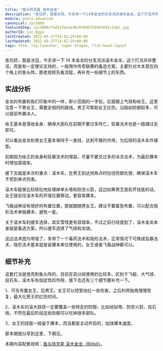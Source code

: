 ```yaml
---
title: "鱼头阵克星 滚木金龙"
description: "各位好，我是冰冠，今天讲一下14本金龙的分支流派滚木金龙，这个打法并非整活，而是有一定理论支持的，一般用作传奇联赛的备选方案，主要针对大本营在四个角上的鱼头阵。那老规矩先看流程，再补充一些细节上的东西。"
module: posts-advanced
canonical: /p/3809
featuredImg: /p/3809/fad31fae1e30c6f0db71d497e91c1a82.jpg
authorId: coc-bgys
lastCreated: 2022-05-27T14:42:25+08:00
lastUpdated: 2022-05-27T14:42:25+08:00
tags: th14, log-launcher, super-dragon, fish-head-layout
---
```


各位好，我是冰冠，今天讲一下 14 本金龙的分支流派滚木金龙，这个打法并非整活，而是有一定理论支持的，一般用作传奇联赛的备选方案，主要针对大本营在四个角上的鱼头阵。那老规矩先看流程，再补充一些细节上的东西。

<Pic src="/p/3809/effb9a8b3aa5cc1bb6673f117db28c3c.jpg" width="1521" height="855" caption="今天要打的阵型" alt="" />
<Pic src="/p/3809/531c1ca85b39c056223519d6c11cc9e3.jpg" width="1652" height="140" caption="滚木金龙配兵" alt="7 球，8 超龙，1 龙宝，1 冰人，2 狂暴，3 冰冻，2 隐形，2 毒药。援兵气球、狂暴、冰冻。" class="cp-img-troop-matching" imgStyle="height: 75px" />

## 实战分析

金龙的布置和我们印象中的一样，即小范围的一字划，后面跟上气球和咏王。这里注意一下男女王，需要走相同的路线。男王可帮助女王扛伤，沿路如防御较多，可以提前布置冰人。

<Pic src="/p/3809/fad31fae1e30c6f0db71d497e91c1a82.jpg" width="982" height="570" alt="" />

咏王基本是落地金身，确保大部队在前期不要过多阵亡，狂暴法术也是一路铺过去即可。

<Pic src="/p/3809/64cc9796f0df27ea741683679e62a014.jpg" width="994" height="495" alt="" />

可以看出金龙和男女王基本保持于一直线，达到平推的作用，为后续的滚木车作铺垫。

<Pic src="/p/3809/4be4899c6a2c1e087b031dd2d6c19adc.jpg" width="955" height="508" alt="" />

前期因为咏王的金身和狂暴法术的增益，尽量不要交过多的冰冻法术，为最后爆本时增加容错率。

<Pic src="/p/3809/bd12958c0af9664ca85159440a1e6638.jpg" width="918" height="460" alt="" />

接下去就是本次的重点：滚木车。在男王到达拐角点时拉住防御仇恨，确保滚木车不受到单点伤害。

<Pic src="/p/3809/31c9e7af316ed1eb5f1ed4aafaa80379.jpg" width="781" height="496" alt="" />

滚木车能够比较轻松地处理掉单头塔和防空火箭，这边如果男王提前开技能的话，女王就会往滚木车的开墙位置移动，更容易爆本。

<Pic src="/p/3809/ceaecdc3a4f93896ee25affc7410b0a4.jpg" width="806" height="457" alt="" />

飞盾战神没有很好的布置位置，那就跟随男女王。建议不要着急布置，可以配合隐形法术单独爆本，避免一星。

<Pic src="/p/3809/219e2bab1668ef07a655721cf55f4e54.jpg" width="750" height="459" alt="" />

关于滚木车的援军选择，其实雪怪更有容错率，不过之前已经提到了，滚木金龙本身就是备选方案，所以援军选择了气球和龙骑。


<Pic src="/p/3809/8a8b5f5a670fc919b9be27964d62fc7d.jpg" width="822" height="566" alt="" />

这边法术因为带错了，多带了一个毒药法术和隐形法术，正常情况下可换成狂暴法术，隐形法术基本就是留爆本单位使用的，女王或者飞盾战神都可以。

<Pic src="/p/3809/6dc9585bd0615837d257daf4eeeaf7eb.jpg" width="750" height="520" alt="" />

## 细节补充

这套打法是很克制鱼头阵的，目前在高分段使用的比较多。区别于飞艇、大气球、投石车，滚木车有指定性的作用，接下去还有三个细节要补充一下。

1、可先布置女王，后男王。女王可以短暂地扛一些伤害，之后利用独角慢慢恢复，最大化男王的扛伤时间。

<Pic src="/p/3809/1d3e8f8bffedb9b2776eb1a175e82998.jpg" width="757" height="526" alt="" />

2、滚木车的滚木路径一定要覆盖一些特定的防御，比如地狱塔、防空火箭、投石炮，不然在最后阶段这些防御可以吃掉很多部队。

<Pic src="/p/3809/293611791cd634cbaee655548b06a35f.jpg" width="749" height="481" alt="" />

3、女王的技能一般留于爆本，而且都是主动开启的，加快爆本速度。

<Pic src="/p/3809/eb26550ae044b97cb77fce379427d007.jpg" width="750" height="516" alt="" />

那本期就分享到这里，下期见。

<PostCopyright>

本期内容配套视频：[鱼头阵克星 滚木金龙（Bilibili）](https://www.bilibili.com/video/BV1aT4y1Y7KR/)。

</PostCopyright>